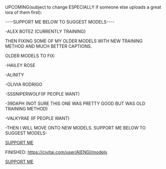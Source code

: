 UPCOMING(subject to change ESPECIALLY if someone else uploads a great lora of them first):

----SUPPORT ME BELOW TO SUGGEST MODELS----

-ALEX BOTEZ (CURRENTLY TRAINING)

THEN FIXING SOME OF MY OLDER MODELS WITH NEW TRAINING METHOD AND MUCH BETTER CAPTIONS.

OLDER MODELS TO FIX:

-HAILEY ROSE

-ALINITY

-OLIVIA RODRIGO

-SSSNIPERWOLF(IF PEOPLE WANT)

-39DAPH (NOT SURE THIS ONE WAS PRETTY GOOD BUT WAS OLD TRAINING METHOD)

-VALKYRAE (IF PEOPLE WANT)

-THEN I WILL MOVE ONTO NEW MODELS. SUPPORT ME BELOW TO SUGGEST MODELS-
  

[SUPPORT ME](https://www.buymeacoffee.com/AIENGI)

FINISHED:
https://civitai.com/user/AIENGI/models

[SUPPORT ME](https://www.buymeacoffee.com/AIENGI)


<!--
**AIENGI/AIENGI** is a ✨ _special_ ✨ repository because its `README.md` (this file) appears on your GitHub profile.

Here are some ideas to get you started:

- 🔭 I’m currently working on ...
- 🌱 I’m currently learning ...
- 👯 I’m looking to collaborate on ...
- 🤔 I’m looking for help with ...
- 💬 Ask me about ...
- 📫 How to reach me: ...
- 😄 Pronouns: ...
- ⚡ Fun fact: ...
-->
